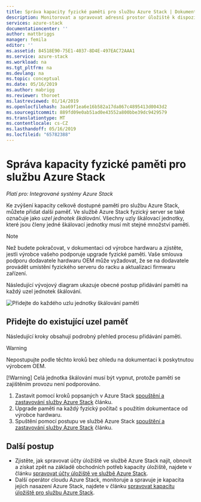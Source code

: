 ```yaml
---
title: Správa kapacity fyzické paměti pro službu Azure Stack | Dokumentace Microsoftu
description: Monitorovat a spravovat adresní prostor úložiště k dispozici pro službu Azure Stack.
services: azure-stack
documentationcenter: ''
author: mattbriggs
manager: femila
editor: ''
ms.assetid: 84518E90-75E1-4037-8D4E-497EAC72AAA1
ms.service: azure-stack
ms.workload: na
ms.tgt_pltfrm: na
ms.devlang: na
ms.topic: conceptual
ms.date: 05/16/2019
ms.author: mabrigg
ms.reviewer: thoroet
ms.lastreviewed: 01/14/2019
ms.openlocfilehash: 3aa69f1ea6e16b582a17da867c4895413d0043d2
ms.sourcegitcommit: 889fd09e0ab51ad0e43552a800bbe39dc9429579
ms.translationtype: MT
ms.contentlocale: cs-CZ
ms.lasthandoff: 05/16/2019
ms.locfileid: "65782388"
---
```

# <a name="manage-physical-memory-capacity-for-azure-stack"></a>Správa kapacity fyzické paměti pro službu Azure Stack

*Platí pro: Integrované systémy Azure Stack*

Ke zvýšení kapacity celkově dostupné paměti pro službu Azure Stack, můžete přidat další paměť. Ve službě Azure Stack fyzický server se také označuje jako *uzel jednotek škálování*. Všechny uzly škálovací jednotky, které jsou členy jedné škálovací jednotky musí mít stejné množství paměti.

> [!note]  
> Než budete pokračovat, v dokumentaci od výrobce hardwaru a zjistěte, jestli výrobce vašeho podporuje upgrade fyzické paměti. Vaše smlouva podporu dodavatele hardwaru OEM může vyžadovat, že se na dodavatele provádět umístění fyzického serveru do racku a aktualizaci firmwaru zařízení.

Následující vývojový diagram ukazuje obecné postup přidávání paměti na každý uzel jednotek škálování.

![Přidejte do každého uzlu jednotky škálování paměti](media/azure-stack-manage-storage-physical-capacity/process-to-add-memory-to-scale-unit.png)

## <a name="add-memory-to-an-existing-node"></a>Přidejte do existující uzel paměť
Následující kroky obsahují podrobný přehled procesu přidávání paměti. 

> [!Warning]
> Nepostupujte podle těchto kroků bez ohledu na dokumentaci k poskytnutou výrobcem OEM.
> 
> [!Warning]
> Celá jednotka škálování musí být vypnut, protože paměti se zajištěním provozu není podporováno.

1. Zastavit pomocí kroků popsaných v Azure Stack [spouštění a zastavování služby Azure Stack](azure-stack-start-and-stop.md) článku.
2. Upgrade paměti na každý fyzický počítač s použitím dokumentace od výrobce hardwaru.
3. Spuštění pomocí postupu ve službě Azure Stack [spouštění a zastavování služby Azure Stack](azure-stack-start-and-stop.md) článku.

## <a name="next-steps"></a>Další postup

 - Zjistěte, jak spravovat účty úložiště ve službě Azure Stack najít, obnovit a získat zpět na základě obchodních potřeb kapacity úložiště, najdete v článku [spravovat účty úložiště ve službě Azure Stack](azure-stack-manage-storage-accounts.md).
 - Další operátor cloudu Azure Stack, monitoruje a spravuje je kapacita jejich nasazení Azure Stack, najdete v článku [spravovat kapacitu úložiště pro službu Azure Stack](azure-stack-manage-storage-shares.md). 
